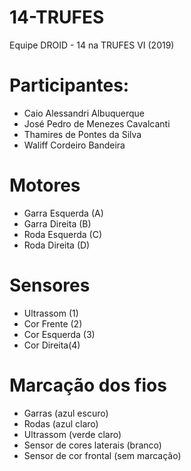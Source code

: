 # 14-TRUFES
Equipe DROID - 14 na TRUFES VI (2019)

# Participantes:
- Caio Alessandri Albuquerque
- José Pedro de Menezes Cavalcanti
- Thamires de Pontes da Silva
- Waliff Cordeiro Bandeira

# Motores
- Garra Esquerda (A)
- Garra Direita (B)
- Roda Esquerda (C)
- Roda Direita (D)

# Sensores
- Ultrassom (1)
- Cor Frente (2)
- Cor Esquerda (3)
- Cor Direita(4)

# Marcação dos fios
- Garras (azul escuro)
- Rodas (azul claro)
- Ultrassom (verde claro)
- Sensor de cores laterais (branco)
- Sensor de cor frontal (sem marcação)

